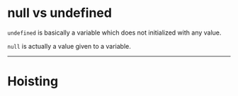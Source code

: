 # null vs undefined

`undefined` is basically a variable which does not initialized with any value.

`null` is actually a value given to a variable.

---

# Hoisting
